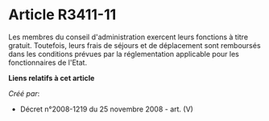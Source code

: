 # Article R3411-11

Les membres du conseil d'administration exercent leurs fonctions à titre gratuit. Toutefois, leurs frais de séjours et de
déplacement sont remboursés dans les conditions prévues par la réglementation applicable pour les fonctionnaires de l'Etat.

**Liens relatifs à cet article**

_Créé par_:

  - Décret n°2008-1219 du 25 novembre 2008 - art. (V)

